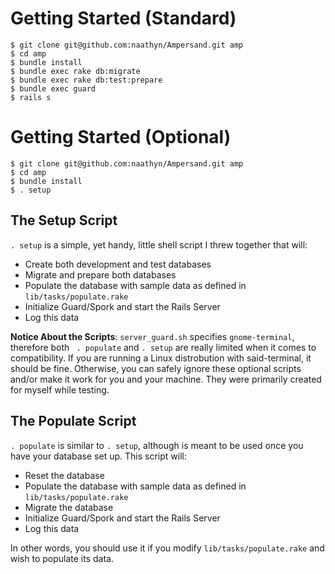Getting Started (Standard)
==========================

    $ git clone git@github.com:naathyn/Ampersand.git amp
    $ cd amp
    $ bundle install
    $ bundle exec rake db:migrate
    $ bundle exec rake db:test:prepare
    $ bundle exec guard
    $ rails s

Getting Started (Optional)
==========================

    $ git clone git@github.com:naathyn/Ampersand.git amp
    $ cd amp
    $ bundle install
    $ . setup

The Setup Script
----------------

`. setup` is a simple, yet handy, little shell script I threw together that will:

* Create both development and test databases
* Migrate and prepare both databases
* Populate the database with sample data as defined in `lib/tasks/populate.rake`
* Initialize Guard/Spork and start the Rails Server
* Log this data

**Notice About the Scripts**: `server_guard.sh` specifies `gnome-terminal`, therefore both ` . populate` and `. setup` are really limited when it comes to compatibility. If you are running a Linux distrobution with said-terminal, it should be fine. Otherwise, you can safely ignore these optional scripts and/or make it work for you and your machine. They were primarily created for myself while testing.

The Populate Script
-------------------

`. populate` is similar to `. setup`, although is meant to be used once you have your database set up. This script will:

* Reset the database
* Populate the database with sample data as defined in `lib/tasks/populate.rake`
* Migrate the database
* Initialize Guard/Spork and start the Rails Server
* Log this data

In other words, you should use it if you modify `lib/tasks/populate.rake` and wish to populate its data.
